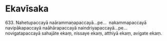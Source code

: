 

# Ekavīsaka






633\. Nahetupaccayā naārammaṇapaccayā…pe…  nakammapaccayā navipākapaccayā naāhārapaccayā naindriyapaccayā…pe…  novigatapaccayā sahajāte ekaṃ, nissaye ekaṃ, atthiyā ekaṃ, avigate ekaṃ.



